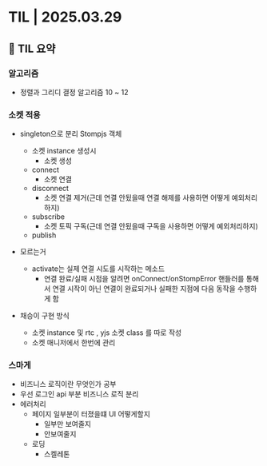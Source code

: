 # TIL | 2025.03.29

## 📌 TIL 요약

### 알고리즘

-   정렬과 그리디 결정 알고리즘 10 ~ 12

### 소켓 적용

-   singleton으로 분리 Stompjs 객체

    -   소켓 instance 생성시
        -   소켓 생성
    -   connect
        -   소켓 연결
    -   disconnect
        -   소켓 연결 제거(근데 연결 안됬을때 연결 해제를 사용하면 어떻게 예외처리하지)
    -   subscribe
        -   소켓 토픽 구독(근데 연결 안됬을때 구독을 사용하면 어떻게 예외처리하지)
    -   publish

-   모르는거

    -   activate는 실제 연결 시도를 시작하는 메소드
        -   연결 완료/실패 시점을 알려면 onConnect/onStompError 핸들러를 통해서 연결 시작이 아닌 연결이 완료되거나 실패한 지점에 다음 동작을 수행하게 함

-   채승이 구현 방식
    -   소켓 instance 및 rtc , yjs 소켓 class 를 따로 작성
    -   소켓 매니저에서 한번에 관리

### 스마게

-   비즈니스 로직이란 무엇인가 공부
-   우선 로그인 api 부분 비즈니스 로직 분리
-   에러처리
    -   페이지 일부분이 터졌을떄 UI 어떻게할지
        -   일부만 보여줄지
        -   안보여줄지
    -   로딩
        -   스켈레톤
